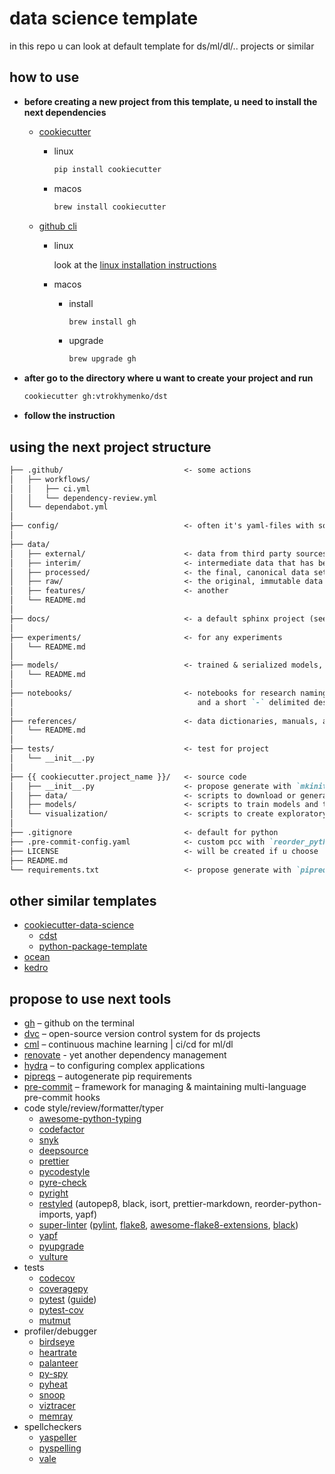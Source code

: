 # data science template

in this repo u can look at default template for ds/ml/dl/.. projects or similar

## how to use

* **before creating a new project from this template, u need to install the next dependencies**

  * [cookiecutter](https://github.com/cookiecutter/cookiecutter)

    * linux

      ```bash
      pip install cookiecutter
      ```

    * macos

      ```bash
      brew install cookiecutter
      ```

   * [github cli](https://cli.github.com/manual/installation)

     * linux

       look at the [linux installation instructions](https://github.com/cli/cli/blob/trunk/docs/install_linux.md)

     * macos

       * install

         ```bash
         brew install gh
         ```
       * upgrade

         ```bash
         brew upgrade gh
         ```

* **after go to the directory where u want to create your project and run**

  ```bash
  cookiecutter gh:vtrokhymenko/dst
  ```

* **follow the instruction**

## using the next project structure

```markdown
├── .github/                           <- some actions
│   ├── workflows/  
│   │   ├── ci.yml  
│   │   └── dependency-review.yml  
│   └── dependabot.yml  
│  
├── config/                            <- often it's yaml-files with some parameters
│  
├── data/  
│   ├── external/                      <- data from third party sources
│   ├── interim/                       <- intermediate data that has been transformed
│   ├── processed/                     <- the final, canonical data sets for modeling
│   ├── raw/                           <- the original, immutable data dump
│   ├── features/                      <- another
│   └── README.md  
│  
├── docs/                              <- a default sphinx project (see sphinx-doc.org for details)
│  
├── experiments/                       <- for any experiments
│   └── README.md  
│  
├── models/                            <- trained & serialized models, model predictions, or model summaries
│   └── README.md  
│  
├── notebooks/                         <- notebooks for research naming convention is a number (for ordering), the creator's initials,
│                                         and a short `-` delimited description, eg `1.0-jqp-initial-data-exploration`
│  
├── references/                        <- data dictionaries, manuals, and all other explanatory materials
│   └── README.md  
│  
├── tests/                             <- test for project
│   └── __init__.py
│  
├── {{ cookiecutter.project_name }}/   <- source code
│   ├── __init__.py                    <- propose generate with `mkinit`
│   ├── data/                          <- scripts to download or generate data
│   ├── models/                        <- scripts to train models and then use trained models to make predictions
│   └── visualization/                 <- scripts to create exploratory and results oriented visualizations
│  
├── .gitignore                         <- default for python
├── .pre-commit-config.yaml            <- custom pcc with `reorder_python_imports`, `black`, `flake8`, `pyright`, `mypy`, `pre-commit-hooks`..  
├── LICENSE                            <- will be created if u choose
├── README.md
└── requirements.txt                   <- propose generate with `pipreqs`
```

## other similar templates

* [cookiecutter-data-science](https://github.com/drivendata/cookiecutter-data-science)
  * [cdst](https://github.com/crplab/cdst/)
  * [python-package-template](https://github.com/TezRomacH/python-package-template)
* [ocean](https://github.com/surfstudio/Ocean)
* [kedro](https://github.com/quantumblacklabs/kedro/)

## propose to use next tools

* [gh](https://cli.github.com) – github on the terminal
* [dvc](https://dvc.org) – open-source version control system for ds projects
* [cml](https://cml.dev) – continuous machine learning | ci/cd for ml/dl
* [renovate](https://www.whitesourcesoftware.com/free-developer-tools/renovate/) - yet another dependency management
* [hydra](https://hydra.cc) – to configuring complex applications
* [pipreqs](https://github.com/bndr/pipreqs) – autogenerate pip requirements
* [pre-commit](https://pre-commit.com) – framework for managing & maintaining multi-language pre-commit hooks
* code style/review/formatter/typer
  * [awesome-python-typing](https://github.com/typeddjango/awesome-python-typing)
  * [codefactor](https://www.codefactor.io)
  * [snyk](https://snyk.io)
  * [deepsource](https://deepsource.io)
  * [prettier](https://github.com/prettier/prettier)
  * [pycodestyle](https://github.com/pycqa/pycodestyle/)
  * [pyre-check](https://github.com/facebook/pyre-check)
  * [pyright](https://github.com/microsoft/pyright)
  * [restyled](https://restyled.io) (autopep8, black, isort, prettier-markdown, reorder-python-imports, yapf)
  * [super-linter](https://github.com/github/super-linter) ([pylint](https://www.pylint.org/), [flake8](https://flake8.pycqa.org/en/latest/), [awesome-flake8-extensions](https://github.com/DmytroLitvinov/awesome-flake8-extensions), [black](https://github.com/psf/black))
  * [yapf](https://github.com/google/yapf)
  * [pyupgrade](https://github.com/asottile/pyupgrade)
  * [vulture](https://github.com/jendrikseipp/vulture)
* tests
  * [codecov](https://codecov.io)
  * [coveragepy](https://github.com/nedbat/coveragepy)
  * [pytest](https://docs.pytest.org/en/stable/) ([guide](https://stribny.name/blog/pytest/))
  * [pytest-cov](https://pytest-cov.readthedocs.io/en/latest/)
  * [mutmut](https://github.com/boxed/mutmut)
* profiler/debugger
  * [birdseye](https://github.com/alexmojaki/birdseye)
  * [heartrate](https://github.com/alexmojaki/heartrate)
  * [palanteer](https://github.com/dfeneyrou/palanteer)
  * [py-spy](https://github.com/benfred/py-spy)
  * [pyheat](https://github.com/csurfer/pyheat)
  * [snoop](https://github.com/alexmojaki/snoop)
  * [viztracer](https://github.com/gaogaotiantian/viztracer)
  * [memray](https://github.com/bloomberg/memray)
* spellcheckers
  * [yaspeller](https://github.com/hcodes/yaspeller)
  * [pyspelling](https://facelessuser.github.io/pyspelling/)
  * [vale](https://github.com/errata-ai/vale)
